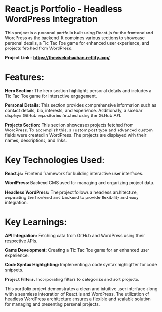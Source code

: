 # React.js Portfolio - Headless WordPress Integration

This project is a personal portfolio built using React.js for the frontend and WordPress as the backend. It combines various sections to showcase personal details, a Tic Tac Toe game for enhanced user experience, and projects fetched from WordPress.

**Project Link  - https://thevivekchauhan.netlify.app/**

# Features:
**Hero Section:** The hero section highlights personal details and includes a Tic Tac Toe game for interactive engagement.

**Personal Details:** This section provides comprehensive information such as contact details, bio, interests, and experience. Additionally, a sidebar displays GitHub repositories fetched using the GitHub API.

**Projects Section:** This section showcases projects fetched from WordPress. To accomplish this, a custom post type and advanced custom fields were created in WordPress. The projects are displayed with their names, descriptions, and links.

# Key Technologies Used:

**React.js:** Frontend framework for building interactive user interfaces.

**WordPress:** Backend CMS used for managing and organizing project data.

**Headless WordPress:** The project follows a headless architecture, separating the frontend and backend to provide flexibility and easy integration.

# Key Learnings:

**API Integration:** Fetching data from GitHub and WordPress using their respective APIs.

**Game Development:** Creating a Tic Tac Toe game for an enhanced user experience.

**Code Syntax Highlighting:** Implementing a code syntax highlighter for code snippets.

**Project Filters:** Incorporating filters to categorize and sort projects.


This portfolio project demonstrates a clean and intuitive user interface along with a seamless integration of React.js and WordPress. The utilization of headless WordPress architecture ensures a flexible and scalable solution for managing and presenting personal projects.
